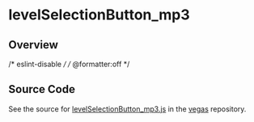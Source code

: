 # levelSelectionButton_mp3

## Overview

/* eslint-disable */
/* @formatter:off */



## Source Code

See the source for [levelSelectionButton_mp3.js](https://github.com/phetsims/vegas/blob/main/sounds/levelSelectionButton_mp3.js) in the [vegas](https://github.com/phetsims/vegas) repository.
